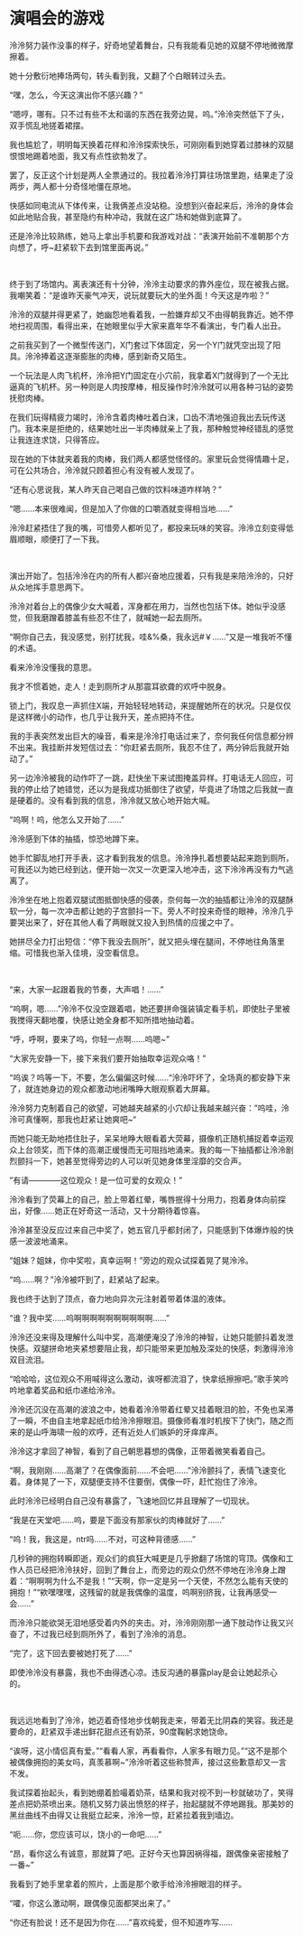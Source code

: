 # 演唱会的游戏

泠泠努力装作没事的样子，好奇地望着舞台，只有我能看见她的双腿不停地微微摩擦着。 

她十分敷衍地捧场两句，转头看到我，又翻了个白眼转过头去。 

“嘿，怎么，今天这演出你不感兴趣？” 

“嗯哼，哪有。只不过有些不太和谐的东西在我旁边晃，呜。”泠泠突然低下了头，双手慌乱地搓着裙摆。 

我也尴尬了，明明每天换着花样和泠泠探索快乐，可刚刚看到她穿着过膝袜的双腿恨恨地踢着地面，我又有点性欲勃发了。 

罢了，反正这个计划是两人全票通过的。我拉着泠泠打算往场馆里跑，结果走了没两步，两人都十分奇怪地僵在原地。 

快感如同电流从下体传来，让我俩差点没站稳。没想到兴奋起来后，泠泠的身体会如此地贴合我，甚至隐约有种冲动，我就在这广场和她做到底算了。 

还是泠泠比较熟练，她马上拿出手机要和我游戏对战：“表演开始前不准朝那个方向想了，呼~赶紧软下去到馆里面再说。” 

  

终于到了场馆内。离表演还有十分钟，泠泠主动要求的靠外座位，现在被我占据。我嘲笑着：“是谁昨天豪气冲天，说玩就要玩大的坐外面！今天这是咋啦？” 

泠泠的双腿并得更紧了，她幽怨地看着我，一脸嫌弃却又不由得朝我靠近。她不停地扫视周围，看得出来，在她眼里似乎大家来嘉年华不看演出，专门看人出丑。 

之前我买到了一个微型传送门，X门套过下体固定，另一个Y门就凭空出现了阳具。泠泠捧着这逐渐膨胀的肉棒，感到新奇又陌生。 

一个玩法是人肉飞机杯，泠泠把Y门固定在小穴前，我拿着X门就得到了一个无比逼真的飞机杯。另一种则是人肉按摩棒，相反操作时泠泠就可以用各种刁钻的姿势抚慰肉棒。 

在我们玩得精疲力竭时，泠泠含着肉棒吐着白沫，口齿不清地强迫我出去玩传送门。我本来是拒绝的，结果她吐出一半肉棒就亲上了我，那种触觉神经错乱的感觉让我连连求饶，只得答应。 

现在她的下体就夹着我的肉棒，我们两人都感觉怪怪的。家里玩会觉得情趣十足，可在公共场合，泠泠就只顾着担心有没有被人发现了。 

“还有心思说我，某人昨天自己喝自己做的饮料味道咋样呐？” 

“嗯……本来很难闻，但是加入了你做的口嚼酒就变得相当地……” 

泠泠赶紧捂住了我的嘴，可惜旁人都听见了，都投来玩味的笑容。泠泠立刻变得低眉顺眼，顺便打了一下我。 

  

演出开始了。包括泠泠在内的所有人都兴奋地应援着，只有我是来陪泠泠的，只好从众地挥手意思两下。 

泠泠对着台上的偶像少女大喊着，浑身都在用力，当然也包括下体。她似乎没感觉，但我磨蹭着膝盖有些忍不住了，就喊她一起去厕所。 

“啊你自己去，我没感觉，别打扰我，哇&%桑，我永远#￥……”又是一堆我听不懂的术语。 

看来泠泠没懂我的意思。 

我才不惯着她，走人！走到厕所才从那震耳欲聋的欢呼中脱身。 

锁上门，我叹息一声抓住X端，开始轻轻地转动，来提醒她所在的状况。只是仅仅是这样微小的动作，也几乎让我升天，差点把持不住。 

我的手表突然发出巨大的噪音，看来是泠泠打电话过来了，奈何我任何信息都分辨不出来。我挂断并发短信过去：“你赶紧去厕所，我忍不住了，两分钟后我就开始动了。” 

另一边泠泠被我的动作吓了一跳，赶快坐下来试图掩盖异样。打电话无人回应，可我的停止给了她错觉，还以为是我成功抵御住了欲望，毕竟进了场馆之后我就一直是硬着的。没有看到我的信息，泠泠就又放心地开始大喊。 

“呜啊！呜，他怎么又开始了……” 

泠泠感到下体的抽插，惊恐地蹲下来。 

她手忙脚乱地打开手表，这才看到我发的信息。泠泠挣扎着想要站起来跑到厕所，可我还以为她已经到达，便开始一次又一次更深入地冲击，这下泠泠再没有力气逃离了。 

泠泠坐在地上抱着双腿试图抵御快感的侵袭，奈何每一次的抽插都让泠泠的双腿酥软一分，每一次冲击都让她的子宫颤抖一下。旁人不时投来奇怪的眼神，泠泠几乎要哭出来了，好在其他人看了两眼就又投入到热情的应援之中了。 

她拼尽全力打出短信：“停下我没去厕所”，就又把头埋在腿间，不停地往角落里缩。可惜我也渐入佳境，没空看信息。 

  

“来，大家一起跟着我的节奏，大声唱！……” 

“呜啊，嗯……”泠泠不仅没空跟着唱，她还要拼命强装镇定看手机，即使肚子里被我搅得天翻地覆，快感让她全身都不知所措地抽动着。 

“呼，呼啊，要来了呜，你轻一点啊……呜嗯~” 

“大家先安静一下，接下来我们要开始抽取幸运观众咯！” 

“呜诶？呜等一下，不要，怎么偏偏这时候……“泠泠吓坏了，全场真的都安静下来了，就连她身边的观众都激动地闭嘴睁大眼观察着大屏幕。 

泠泠努力克制着自己的欲望，可她越夹越紧的小穴却让我越来越兴奋：”呜哇，泠泠可真懂啊，那我也赶紧让她爽吧~“ 

而她只能无助地捂住肚子，呆呆地睁大眼看着大荧幕，摄像机正随机捕捉着幸运观众上台领奖，而下体的高潮正缓慢而无可阻挡地涌来。我的每一下抽插都让泠泠剧烈颤抖一下，她甚至觉得旁边的人可以听见她身体里淫靡的交合声。 

”有请————这位观众！是一位可爱的女观众！” 

泠泠看到了荧幕上的自己，脸上带着红晕，嘴唇抿得十分用力，抱着身体向前探出，好像……她正在好奇这一活动，又十分期待着惊喜。 

泠泠甚至没反应过来自己中奖了，她五官几乎都封闭了，只能感到下体爆炸般的快感一波波地涌来。 

“姐妹？姐妹，你中奖啦，真幸运啊！”旁边的观众试探着晃了晃泠泠。 

“呜……啊？”泠泠被吓到了，赶紧站了起来。 

我也终于达到了顶点，奋力地向异次元注射着带着体温的液体。 

“谁？我中奖……呜啊啊啊啊啊啊啊啊啊啊……” 

泠泠还没来得及理解什么叫中奖，高潮便淹没了泠泠的神智，让她只能颤抖着发泄快感。双腿拼命地夹紧想要阻止我，却只能带来更加触及深处的快感，刺激得泠泠双目流泪。 

“哈哈哈，这位观众不用喊得这么激动，诶呀都流泪了，快拿纸擦擦吧。”歌手笑吟吟地拿着奖品和纸巾递给泠泠。 

泠泠还沉没在高潮的波浪之中，她看着泠泠带着红晕又挂着眼泪的脸，不免也呆滞了一瞬，不由自主地拿起纸巾给泠泠擦眼泪。摄像师看准时机按下了快门，随之而来的是山呼海啸一般的欢呼，还有近处人们嫉妒的牙痒痒声。 

泠泠这才拿回了神智，看到了自己朝思暮想的偶像，正带着微笑看着自己。 

“啊，我刚刚……高潮了？在偶像面前……不会吧……”泠泠颤抖了，表情飞速变化着。身体晃了一下，双腿便支持不住要倒，偶像一吓，赶忙抱住了泠泠。 

此时泠泠已经明白自己没有暴露了，飞速地回忆并且理解了一切现状。 

“我是在天堂吧……呜，要是下面没有那家伙的肉棒就好了……” 

“呜！我，我这是，ntr吗……不对，可这种背德感……” 

几秒钟的拥抱转瞬即逝，观众们的疯狂大喊更是几乎掀翻了场馆的穹顶。偶像和工作人员已经把泠泠扶好，回到了舞台上，而旁边的观众仍然不停地在泠泠身上蹭着：“啊啊啊为什么不是我！”“天啊，你一定是另一个天使，不然怎么能有天使的拥抱！”“欸嘿嘿嘿，这残留的就是我偶像的温度，呜啊别挤我，让我再感受一会……” 

而泠泠只能欲哭无泪地感受着内外的夹击。对，泠泠刚刚那一通下肢动作让我又兴奋了，不过我已经到厕所外了，看到了泠泠的消息。 

“完了，这下回去要被她打死了……” 

即使泠泠没有暴露，我也不由得透心凉。违反沟通的暴露play是会让她起杀心的。 

  

我远远地看到了泠泠，她迈着奇怪地步伐朝我走来，带着无比阴森的笑容。我还是要命的，赶紧双手递出鲜花甜点还有奶茶，90度鞠躬求她饶命。 

“诶呀，这小情侣真有爱。”“看看人家，再看看你，人家多有眼力见。”“这不是那个被偶像拥抱的美女吗，真羡慕啊~”泠泠听着这些称赞声，接过这些歉意却又一言不发。 

我试探着抬起头，看到她绷着脸嘬着奶茶，结果和我对视不到一秒就破功了，笑得差点把奶茶喷出来。随机又努力装出愤怒的样子，抬起腿就不停地踢我。那美妙的黑丝曲线不由得又让我挺立起来，泠泠一惊，赶紧拉着我到墙边。 

“呃……你，您应该可以，饶小的一命吧……” 

“昂，看你这么有诚意，那就算了吧。正好今天也算因祸得福，跟偶像亲密接触了一番~” 

我看到了她手里拿着的照片，上面是那个歌手给泠泠擦眼泪的样子。 

“嚯，你这么激动啊，跟偶像见面都哭出来了。” 

“你还有脸说！还不是因为你在……”喜欢纯爱，但不知道咋写……

